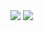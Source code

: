 <img src="resources/images/itunes/FinishedModern.png">
<img src="resources/images/itunes/FinishedClassic.jpg">
